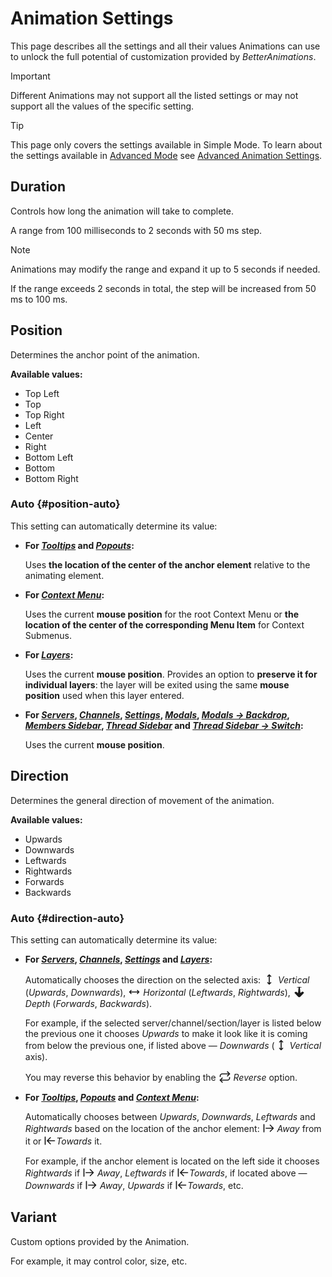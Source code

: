 <script setup>
import duration from '../assets/lottie/duration.json'
import position from '../assets/lottie/position.json'
import direction from '../assets/lottie/direction.json'
</script>

# Animation Settings

This page describes all the settings and all their values Animations can use to unlock the full potential of customization provided by _BetterAnimations_.

> [!IMPORTANT]
> Different Animations may not support all the listed settings or may not support all the values of the specific setting.

> [!TIP]
> This page only covers the settings available in Simple Mode. To learn about the settings available in [Advanced Mode](./advanced-mode) see [Advanced Animation Settings](./advanced-animation-settings).

## Duration

Controls how long the animation will take to complete.

<Lottie :animation-data="duration" style="max-width: 450px;" />

A range from 100 milliseconds to 2 seconds with 50 ms step.

> [!NOTE]
> Animations may modify the range and expand it up to 5 seconds if needed.
> 
> If the range exceeds 2 seconds in total, the step will be increased from 50 ms to 100 ms.

## Position

Determines the anchor point of the animation.

<Lottie :animation-data="position" style="max-width: 450px;" />

**Available values:**
- Top Left
- Top
- Top Right
- Left
- Center
- Right
- Bottom Left
- Bottom
- Bottom Right

### Auto {#position-auto}

This setting can automatically determine its value:
- **For [_Tooltips_](./modules#tooltips) and [_Popouts_](./modules#popouts):**

  Uses **the location of the center of the anchor element** relative to the animating element.
- **For [_Context Menu_](./modules#context-menu):**

  Uses the current **mouse position** for the root Context Menu or **the location of the center of the corresponding Menu Item** for Context Submenus.
- **For [_Layers_](./modules#layers):**

  Uses the current **mouse position**.
  Provides an option to **preserve it for individual layers**: the layer will be exited using the same **mouse position** used when this layer entered.
- **For [_Servers_](./modules#servers), [_Channels_](./modules#channels), [_Settings_](./modules#settings),
  [_Modals_](./modules#modals), [_Modals -> Backdrop_](./modules#modals-backdrop), [_Members Sidebar_](./modules#members-sidebar),
  [_Thread Sidebar_](./modules#thread-sidebar) and [_Thread Sidebar -> Switch_](./modules#thread-sidebar-switch):**

  Uses the current **mouse position**.

## Direction

Determines the general direction of movement of the animation.

<Lottie :animation-data="direction" style="max-width: 450px;" />

**Available values:**
- Upwards
- Downwards
- Leftwards
- Rightwards
- Forwards
- Backwards

### Auto {#direction-auto}

This setting can automatically determine its value:

- **For [_Servers_](./modules#servers), [_Channels_](./modules#channels), [_Settings_](./modules#settings) and [_Layers_](./modules#layers):**
  
  Automatically chooses the direction on the selected axis:
  <svg width="20" height="20" xmlns="http://www.w3.org/2000/svg" fill="none" viewBox="0 0 24 24" style="display: inline; vertical-align: sub;">
      <path fill="none" stroke="currentColor" stroke-linecap="round" stroke-linejoin="round" stroke-width="2" d="M12 21V3m0 18l3-3m-3 3l-3-3m3-15L9 6m3-3l3 3"></path>
  </svg> _Vertical_ (_Upwards_, _Downwards_),
  <svg width="20" height="20" xmlns="http://www.w3.org/2000/svg" fill="none" viewBox="0 0 24 24" style="display: inline; vertical-align: sub;">
      <path fill="none" stroke="currentColor" stroke-linecap="round" stroke-linejoin="round" stroke-width="2" d="M3 12h18M3 12l3 3m-3-3l3-3m15 3l-3-3m3 3l-3 3"></path>
  </svg> _Horizontal_ (_Leftwards_, _Rightwards_),
  <svg width="20" height="20" xmlns="http://www.w3.org/2000/svg" fill="none" viewBox="0 0 24 24" style="display: inline; vertical-align: sub;">
      <path fill="currentColor" stroke-width="2" d="M12,22C12,22,12,22,12,22L12,22c-0.5,0-0.9-0.1-1.2-0.2c-0.4-0.2-0.7-0.4-1-0.7l-6.6-6.9c-0.6-0.7-0.2-1.6,0.9-2.2
          c1-0.5,2.4-0.5,3,0l2.5,2l1.2-10.7L9.3,3.7C8.7,3.9,8,3.9,7.6,3.7C7.2,3.5,7.3,3.3,7.8,3.1l3.5-1c0.1,0,0.2-0.1,0.3-0.1
          c0.1,0,0.2,0,0.4,0l0,0c0,0,0,0,0,0l0,0c0.1,0,0.3,0,0.4,0c0.1,0,0.2,0,0.3,0.1l3.5,1c0.5,0.2,0.6,0.4,0.2,0.6
          c-0.4,0.2-1.2,0.2-1.7,0l-1.6-0.5l1.2,10.7l2.5-2c0.7-0.5,2-0.5,3,0c1.1,0.6,1.6,1.5,0.9,2.2l-6.6,6.9c-0.3,0.3-0.6,0.5-1,0.7
          C12.9,21.9,12.5,22,12,22L12,22C12,22,12,22,12,22z"></path>
  </svg> _Depth_ (_Forwards_, _Backwards_).

  For example, if the selected server/channel/section/layer is listed below the previous one it chooses _Upwards_
  to make it look like it is coming from below the previous one, if listed above — _Downwards_
  (<svg width="20" height="20" xmlns="http://www.w3.org/2000/svg" fill="none" viewBox="0 0 24 24" style="display: inline; vertical-align: sub;">
      <path fill="none" stroke="currentColor" stroke-linecap="round" stroke-linejoin="round" stroke-width="2" d="M12 21V3m0 18l3-3m-3 3l-3-3m3-15L9 6m3-3l3 3"></path>
  </svg> _Vertical_ axis).

  You may reverse this behavior by enabling the
  <svg width="20" height="20" xmlns="http://www.w3.org/2000/svg" fill="none" viewBox="0 0 24 24" style="display: inline; vertical-align: sub;">
      <g fill="none" stroke="currentColor" stroke-linecap="round" stroke-linejoin="round" stroke-width="2"><path d="m17 2l4 4l-4 4"></path><path d="M3 11v-1a4 4 0 0 1 4-4h14M7 22l-4-4l4-4"></path><path d="M21 13v1a4 4 0 0 1-4 4H3"></path></g>
  </svg> _Reverse_ option.

- **For [_Tooltips_](./modules#tooltips), [_Popouts_](./modules#popouts) and [_Context Menu_](./modules#context-menu):**

  Automatically chooses between _Upwards_, _Downwards_, _Leftwards_ and _Rightwards_
  based on the location of the anchor element:
  <svg width="20" height="20" xmlns="http://www.w3.org/2000/svg" fill="none" viewBox="0 0 24 24" style="display: inline; vertical-align: sub;">
      <path fill="none" stroke="currentColor" stroke-linecap="round" stroke-linejoin="round" stroke-width="2" d="M3 5v14m18-7H7m8 6l6-6l-6-6"></path>
  </svg> _Away_ from it or
  <svg width="20" height="20" xmlns="http://www.w3.org/2000/svg" fill="none" viewBox="0 0 24 24" style="display: inline; vertical-align: sub;">
      <path fill="none" stroke="currentColor" stroke-linecap="round" stroke-linejoin="round" stroke-width="2" d="M3 19V5m10 1l-6 6l6 6m-6-6h14"></path>
  </svg>_Towards_ it.

  For example, if the anchor element is located on the left side it chooses _Rightwards_ if
  <svg width="20" height="20" xmlns="http://www.w3.org/2000/svg" fill="none" viewBox="0 0 24 24" style="display: inline; vertical-align: sub;">
      <path fill="none" stroke="currentColor" stroke-linecap="round" stroke-linejoin="round" stroke-width="2" d="M3 5v14m18-7H7m8 6l6-6l-6-6"></path>
  </svg> _Away_, _Leftwards_ if
  <svg width="20" height="20" xmlns="http://www.w3.org/2000/svg" fill="none" viewBox="0 0 24 24" style="display: inline; vertical-align: sub;">
      <path fill="none" stroke="currentColor" stroke-linecap="round" stroke-linejoin="round" stroke-width="2" d="M3 19V5m10 1l-6 6l6 6m-6-6h14"></path>
  </svg>_Towards_,
  if located above — _Downwards_ if
  <svg width="20" height="20" xmlns="http://www.w3.org/2000/svg" fill="none" viewBox="0 0 24 24" style="display: inline; vertical-align: sub;">
      <path fill="none" stroke="currentColor" stroke-linecap="round" stroke-linejoin="round" stroke-width="2" d="M3 5v14m18-7H7m8 6l6-6l-6-6"></path>
  </svg> _Away_, _Upwards_ if
  <svg width="20" height="20" xmlns="http://www.w3.org/2000/svg" fill="none" viewBox="0 0 24 24" style="display: inline; vertical-align: sub;">
      <path fill="none" stroke="currentColor" stroke-linecap="round" stroke-linejoin="round" stroke-width="2" d="M3 19V5m10 1l-6 6l6 6m-6-6h14"></path>
  </svg>_Towards_, etc.

## Variant

Custom options provided by the Animation.

For example, it may control color, size, etc.
